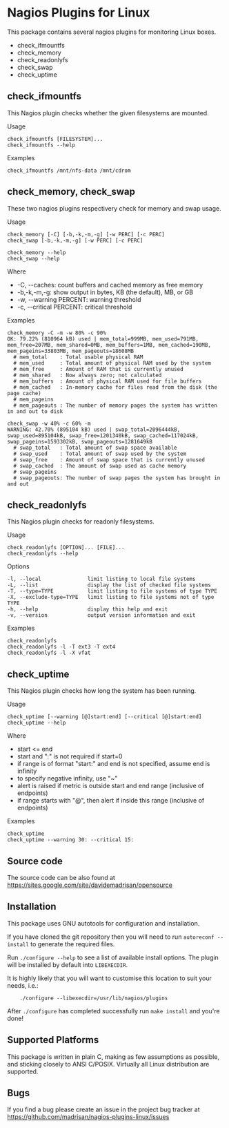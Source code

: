 # Nagios Plugins for Linux

This package contains several nagios plugins for monitoring Linux boxes.

* check_ifmountfs
* check_memory
* check_readonlyfs
* check_swap
* check_uptime


## check_ifmountfs

This Nagios plugin checks whether the given filesystems are mounted.

Usage

	check_ifmountfs [FILESYSTEM]...
	check_ifmountfs --help

Examples

	check_ifmountfs /mnt/nfs-data /mnt/cdrom


## check_memory, check_swap

These two nagios plugins respectivery check for memory and swap usage.

Usage

	check_memory [-C] [-b,-k,-m,-g] [-w PERC] [-c PERC]
	check_swap [-b,-k,-m,-g] [-w PERC] [-c PERC]
	
	check_memory --help
	check_swap --help

Where

* -C, --caches: count buffers and cached memory as free memory
* -b,-k,-m,-g: show output in bytes, KB (the default), MB, or GB
* -w, --warning PERCENT: warning threshold
* -c, --critical PERCENT: critical threshold

Examples

	check_memory -C -m -w 80% -c 90%
	OK: 79.22% (810964 kB) used | mem_total=999MB, mem_used=791MB, mem_free=207MB, mem_shared=0MB, mem_buffers=1MB, mem_cached=190MB, mem_pageins=33803MB, mem_pageouts=18608MB
	  # mem_total    : Total usable physical RAM
	  # mem_used     : Total amount of physical RAM used by the system
	  # mem_free     : Amount of RAM that is currently unused
	  # mem_shared   : Now always zero; not calculated
	  # mem_buffers  : Amount of physical RAM used for file buffers
	  # mem_cached   : In-memory cache for files read from the disk (the page cache)
	  # mem_pageins
	  # mem_pageouts : The number of memory pages the system has written in and out to disk

	check_swap -w 40% -c 60% -m
	WARNING: 42.70% (895104 kB) used | swap_total=2096444kB, swap_used=895104kB, swap_free=1201340kB, swap_cached=117024kB, swap_pageins=1593302kB, swap_pageouts=1281649kB
	  # swap_total   : Total amount of swap space available
	  # swap_used    : Total amount of swap used by the system
	  # swap_free    : Amount of swap space that is currently unused
	  # swap_cached  : The amount of swap used as cache memory
	  # swap_pageins 
	  # swap_pageouts: The number of swap pages the system has brought in and out


## check_readonlyfs

This Nagios plugin checks for readonly filesystems.

Usage

	check_readonlyfs [OPTION]... [FILE]...
	check_readonlyfs --help

Options 

	-l, --local               limit listing to local file systems
	-L, --list                display the list of checked file systems
	-T, --type=TYPE           limit listing to file systems of type TYPE
	-X, --exclude-type=TYPE   limit listing to file systems not of type TYPE
	-h, --help                display this help and exit
	-v, --version             output version information and exit

Examples

	check_readonlyfs
	check_readonlyfs -l -T ext3 -T ext4
	check_readonlyfs -l -X vfat


## check_uptime

This Nagios plugin checks how long the system has been running.

Usage

	check_uptime [--warning [@]start:end] [--critical [@]start:end]
	check_uptime --help

Where

* start <= end
* start and ":" is not required if start=0
* if range is of format "start:" and end is not specified, assume end is infinity
* to specify negative infinity, use "~"
* alert is raised if metric is outside start and end range (inclusive of endpoints)
* if range starts with "@", then alert if inside this range (inclusive of endpoints)

Examples

	check_uptime
	check_uptime --warning 30: --critical 15:


## Source code

The source code can be also found at https://sites.google.com/site/davidemadrisan/opensource


## Installation

This package uses GNU autotools for configuration and installation.

If you have cloned the git repository then you will need to run
`autoreconf --install` to generate the required files.

Run `./configure --help` to see a list of available install options.
The plugin will be installed by default into `LIBEXECDIR`.

It is highly likely that you will want to customise this location to
suit your needs, i.e.:

        ./configure --libexecdir=/usr/lib/nagios/plugins

After `./configure` has completed successfully run `make install` and
you're done!


## Supported Platforms

This package is written in plain C, making as few assumptions as possible, and
sticking closely to ANSI C/POSIX.
Virtually all Linux distribution are supported.


## Bugs

If you find a bug please create an issue in the project bug tracker at
https://github.com/madrisan/nagios-plugins-linux/issues
